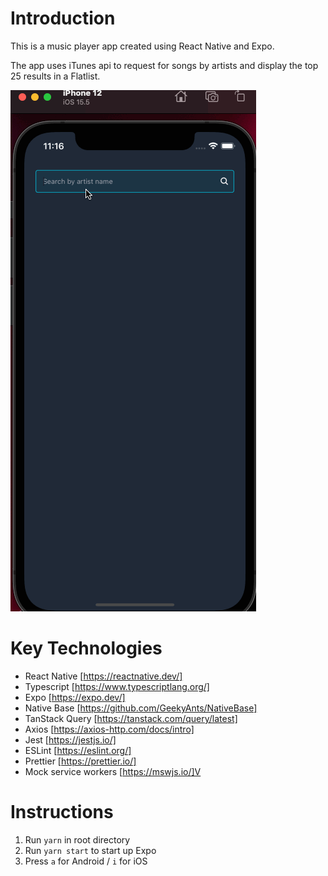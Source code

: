 # Introduction

This is a music player app created using React Native and Expo.

The app uses iTunes api to request for songs by artists and display the top 25 results in a Flatlist.

![IOS Preview](iOS-Preview-Music-App.gif)

# Key Technologies

- React Native [https://reactnative.dev/]
- Typescript [https://www.typescriptlang.org/]
- Expo [https://expo.dev/]
- Native Base [https://github.com/GeekyAnts/NativeBase]
- TanStack Query [https://tanstack.com/query/latest]
- Axios [https://axios-http.com/docs/intro]
- Jest [https://jestjs.io/]
- ESLint [https://eslint.org/]
- Prettier [https://prettier.io/]
- Mock service workers [https://mswjs.io/]V

# Instructions

1. Run `yarn` in root directory
2. Run `yarn start` to start up Expo
3. Press `a` for Android / `i` for iOS
